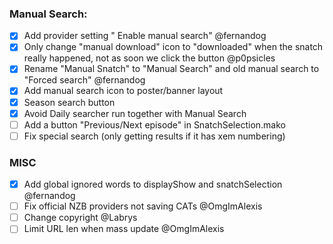 ### Manual Search:
- [X] Add provider setting " Enable manual search" @fernandog
- [x] Only change "manual download" icon to "downloaded" when the snatch really happened, not as soon we click the button @p0psicles
- [x] Rename "Manual Snatch" to "Manual Search" and old manual search to "Forced search" @fernandog
- [x] Add manual search icon to poster/banner layout
- [X] Season search button
- [X] Avoid Daily searcher run together with Manual Search
- [ ] Add a button "Previous/Next episode" in SnatchSelection.mako
- [ ] Fix special search (only getting results if it has xem numbering)

### MISC
- [x] Add global ignored words to displayShow and snatchSelection @fernandog
- [ ] Fix official NZB providers not saving CATs @OmgImAlexis
- [ ] Change copyright @Labrys
- [ ] Limit URL len when mass update @OmgImAlexis
